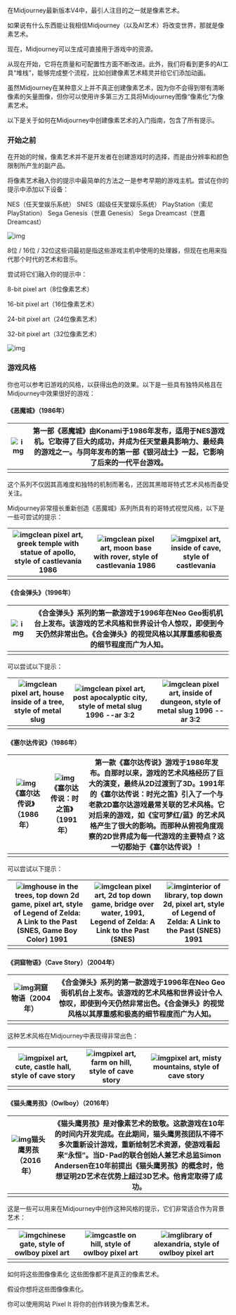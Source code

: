 在Midjourney最新版本V4中，最引人注目的之一就是像素艺术。

如果说有什么东西能让我相信Midjourney（以及AI艺术）将改变世界，那就是像素艺术。

现在，Midjourney可以生成可直接用于游戏中的资源。

从现在开始，它将在质量和可配置性方面不断改进。此外，我们将看到更多的AI工具“堆栈”，能够完成整个流程，比如创建像素艺术精灵并给它们添加动画。

虽然Midjourney在某种意义上并不真正创建像素艺术，因为你不会得到带有清晰像素的矢量图像，但你可以使用许多第三方工具将Midjourney图像“像素化”为像素艺术。

以下是关于如何在Midjourney中创建像素艺术的入门指南，包含了所有提示。

### 开始之前

在开始的时候，像素艺术并不是开发者在创建游戏时的选择，而是由分辨率和颜色限制所产生的副产品。

将像素艺术融入你的提示中最简单的方法之一是参考早期的游戏主机。尝试在你的提示中添加以下设备：

NES（任天堂娱乐系统） SNES（超级任天堂娱乐系统） PlayStation（索尼 PlayStation） Sega Genesis（世嘉 Genesis） Sega Dreamcast（世嘉 Dreamcast）

![img](https://nhrvt0kw31.feishu.cn/space/api/box/stream/download/asynccode/?code=NGZiYTZhNjkzMTY2YmQ4NWY5YzAwYTdkM2E3Y2MxYjVfcUZrd1l6WGZpRFBZRFM5SXhpTzhuMkpad3NnRDVvRVlfVG9rZW46VVIzRGJjTUFnb0FOQ0R4SHRoMGNTSWhIbkVoXzE2ODQyMDQ4Njk6MTY4NDIwODQ2OV9WNA)

8位 / 16位 / 32位这些词最初是指这些游戏主机中使用的处理器，但现在也用来指代那个时代的艺术和音乐。

尝试将它们融入你的提示中：

8-bit pixel art（8位像素艺术）

16-bit pixel art（16位像素艺术）

24-bit pixel art（24位像素艺术）

32-bit pixel art（32位像素艺术）

![img](https://nhrvt0kw31.feishu.cn/space/api/box/stream/download/asynccode/?code=YzM1NzEyZWU0YjRkZjZmNzAxNDkwYTNhYjRlNDRkNWRfN3BORnpsejlOZzhOWjU4aW9aaW1QM1Y5U3dQdmtkZzNfVG9rZW46TFdIeWJpSEtQb3k5dEN4d3lCNGNYREVYbjFCXzE2ODQyMDQ4Njk6MTY4NDIwODQ2OV9WNA)

### 游戏风格

你也可以参考旧游戏的风格，以获得出色的效果。以下是一些具有独特风格且在Midjourney中效果很好的游戏：

#### 《恶魔城》（1986年）

| ![img](https://nhrvt0kw31.feishu.cn/space/api/box/stream/download/asynccode/?code=MDJjOTg1YzI2MTEyZmU2Nzk4ZjE4YWVkOWY1MDAzMTRfSmdoS2NNWExqbnV2MzZ1amp5MmhxWlgwM3Q3UFdOM3JfVG9rZW46U1BZbGJXSFBQb0Z1OGd4RlNhQWNHM0FxbmlkXzE2ODQyMDQ4Njk6MTY4NDIwODQ2OV9WNA) | 第一部《恶魔城》由Konami于1986年发布，适用于NES游戏机。它取得了巨大的成功，并成为任天堂最具影响力、最经典的游戏之一。与同年发布的第一部《银河战士》一起，它影响了后来的一代平台游戏。 |
| ------------------------------------------------------------ | ------------------------------------------------------------ |
|                                                              |                                                              |

这个系列不仅因其高难度和独特的机制而著名，还因其黑暗哥特式艺术风格而备受关注。

Midjourney非常擅长重新创造《恶魔城》系列所具有的哥特式视觉风格，以下是一些可尝试的提示：

| ![img](https://nhrvt0kw31.feishu.cn/space/api/box/stream/download/asynccode/?code=MTUwODVmYWQzNjgxZDhmNzQyZjExM2VhZjAwNzhkZjZfTVlqWFRTV0VCSDRVUmJTOFQybVc1cWF2YzF5SG5GeVRfVG9rZW46Vm1keWJ3UUVXb25FTlF4ZDBkaGNJZGZMbkhiXzE2ODQyMDQ4Njk6MTY4NDIwODQ2OV9WNA)clean pixel art, greek temple with statue of apollo, style of castlevania 1986 | ![img](https://nhrvt0kw31.feishu.cn/space/api/box/stream/download/asynccode/?code=ZmZiNDNjMjNlZDY5MWJmYzgzZjBhZWM4NzZkMzk3MjFfZzNOa05VSUt5YVdoeDdXZnZMSlpHVE1ySXFMZTFtUEdfVG9rZW46VVZMaGJQelR2bzJCazF4b3VSY2N5b21TblplXzE2ODQyMDQ4Njk6MTY4NDIwODQ2OV9WNA)clean pixel art, moon base with rover, style of castlevania 1986 | ![img](https://nhrvt0kw31.feishu.cn/space/api/box/stream/download/asynccode/?code=N2Q5ZDk0YmRjMzdjMWQzNTVkNzYwZmY1OGY1NTNmYWRfamZoR3E5MHF5Y3pUMk1GU0ZOdkQ3ZHN6VEhhdGRCSXRfVG9rZW46Tm5iNmJhUVV6b2xydGV4Sk8zV2NqZ1RobkJnXzE2ODQyMDQ4Njk6MTY4NDIwODQ2OV9WNA)pixel art, inside of cave, style of castlevania |
| ------------------------------------------------------------ | ------------------------------------------------------------ | ------------------------------------------------------------ |
|                                                              |                                                              |                                                              |

#### 《合金弹头》（1996年）

| ![img](https://nhrvt0kw31.feishu.cn/space/api/box/stream/download/asynccode/?code=M2VmMjNlY2ZiOTZmMmE3NGQ0NmRlYTVmMWZiMjA5MTFfVmx6MjFKc0x3VHJOakF5UFd6OEUxVlJhVkxjNTJXNlVfVG9rZW46VVphMGI3MU90bzd2eTF4Q0RaYmNiNnVWbkRlXzE2ODQyMDQ4Njk6MTY4NDIwODQ2OV9WNA) | 《合金弹头》系列的第一款游戏于1996年在Neo Geo街机机台上发布。该游戏的艺术风格和世界设计令人惊叹，即使到今天仍然非常出色。《合金弹头》的视觉风格以其厚重感和极高的细节程度而广为人知。 |
| ------------------------------------------------------------ | ------------------------------------------------------------ |
|                                                              |                                                              |

可以尝试以下提示：

| ![img](https://nhrvt0kw31.feishu.cn/space/api/box/stream/download/asynccode/?code=YmE5NzYwYjRlNDYxMWY4MDExYzE1NThmYTUyOGIyNDRfYU9ic3A3UTJFWGNYSFZPd2ZtTWFwZEJrM2Z4SnIweEhfVG9rZW46UlpkcmJtc0FWb2pXTDB4QWNxd2NaR0R4bmhoXzE2ODQyMDQ4Njk6MTY4NDIwODQ2OV9WNA)clean pixel art, house inside of a tree, style of metal slug | ![img](https://nhrvt0kw31.feishu.cn/space/api/box/stream/download/asynccode/?code=M2YyNmZmNGZlODkzMDcxYTI0ODAxYzBiN2QwODJmODVfV1VwN0R5V3J2VnUzOXFjeHRYejFrT2dmTURuT1JqQWxfVG9rZW46TEZ5U2Jib0xkb0M0dm94TmhzQWNpRnRubmpnXzE2ODQyMDQ4Njk6MTY4NDIwODQ2OV9WNA)clean pixel art, post apocalyptic city, style of metal slug 1996 --ar 3:2 | ![img](https://nhrvt0kw31.feishu.cn/space/api/box/stream/download/asynccode/?code=YTNiYWIxZThmZDBhMjIzOTgzNzg0MWY0ZWVjN2U2NzdfS2JJcW5HNjVBVnBra1BxdTIzZmRCM0pxeUZ1dHFrVlBfVG9rZW46WTE0bWJJOERkb1UzbmR4UkVYdGNDdWJlbldoXzE2ODQyMDQ4Njk6MTY4NDIwODQ2OV9WNA)clean pixel art, inside of dungeon, style of metal slug 1996 --ar 3:2 |
| ------------------------------------------------------------ | ------------------------------------------------------------ | ------------------------------------------------------------ |
|                                                              |                                                              |                                                              |

#### 《塞尔达传说》（1986年）

| ![img](https://nhrvt0kw31.feishu.cn/space/api/box/stream/download/asynccode/?code=MWZjMDE3M2RjMTc3ZDcxZGI0NjI3OTU2MGY3YmVlZjJfNnhUanlnMTZkU1RQbnVhZ0JjaDh1MHJuUHpFNDVDNHpfVG9rZW46WFd0dWIwNU45b3RIMnZ4blo5emM2VWtobkNnXzE2ODQyMDQ4Njk6MTY4NDIwODQ2OV9WNA)《塞尔达传说》（1986年） | ![img](https://nhrvt0kw31.feishu.cn/space/api/box/stream/download/asynccode/?code=OTcwMWVkZDJhZmMxYzIyY2FiZmQ2YmM4MGJlNjg5MTBfWGZiNFhkZktqbUs1RjI1bnl2cUpEWFpjSmJodklEWFdfVG9rZW46RGVUSmJSeWlCb0RVVlB4VldKWmMzYmNibjFnXzE2ODQyMDQ4Njk6MTY4NDIwODQ2OV9WNA)《塞尔达传说：时之笛》（1991年） | 第一款《塞尔达传说》游戏于1986年发布。自那时以来，游戏的艺术风格经历了巨大的演变，最终从2D过渡到了3D。1991年的《塞尔达传说：时光之笛》引入了一个与老款2D塞尔达游戏最常关联的艺术风格。它对后来的游戏，如《宝可梦红/蓝》的艺术风格产生了很大的影响。而那种从俯视角度观察的2D世界成为每一代游戏的主要特点？这一切都始于《塞尔达传说》！ |
| ------------------------------------------------------------ | ------------------------------------------------------------ | ------------------------------------------------------------ |
|                                                              |                                                              |                                                              |

可以尝试以下提示：

| ![img](https://nhrvt0kw31.feishu.cn/space/api/box/stream/download/asynccode/?code=OWZmYWM1ZTA0NjllZWEzZmZiOWUxZGU0Y2MxZGQxNjRfQ3hyQkVBZGFSOGVOMmE1VU9ka294TlNIbW9tZEZvZnhfVG9rZW46UVIyQmJzeTE5b05vYml4MExtNWN6V3N3bmNkXzE2ODQyMDQ4Njk6MTY4NDIwODQ2OV9WNA)house in the trees, top down 2d game, pixel art, style of Legend of Zelda: A Link to the Past (SNES, Game Boy Color) 1991 | ![img](https://nhrvt0kw31.feishu.cn/space/api/box/stream/download/asynccode/?code=MjJhOWZkMzgzM2JmYjRhOTBlYzk5MDQzZTE4N2YyYjdfY3hwbkg5ZnBLTzJ1UjlDU3BVWnVhRUpUaDNyQTBxUjNfVG9rZW46QkR4dmJldXI1b0VMODF4M0d4UmN3NDczbndiXzE2ODQyMDQ4Njk6MTY4NDIwODQ2OV9WNA)clean pixel art, 2d top down game, bridge over water, 1991, Legend of Zelda: A Link to the Past (SNES) | ![img](https://nhrvt0kw31.feishu.cn/space/api/box/stream/download/asynccode/?code=N2ZhODkyNjljNTgyZDkyOTE3MGYyZTdjZjZjNjdhYzJfQ2gxSG9EaURoRFNJeUF6am9Fbjc3aWJKVUNZY3JteFZfVG9rZW46T052cmJreTZSbzR4MGh4T3hobGNyRm5UbkxjXzE2ODQyMDQ4Njk6MTY4NDIwODQ2OV9WNA)interior of library, top down 2d, pixel art, style of Legend of Zelda: A Link to the Past (SNES) 1991 |
| ------------------------------------------------------------ | ------------------------------------------------------------ | ------------------------------------------------------------ |
|                                                              |                                                              |                                                              |

#### 《洞窟物语》（Cave Story）（2004年）

| ![img](https://nhrvt0kw31.feishu.cn/space/api/box/stream/download/asynccode/?code=ZGI1YmM2NjQxMjcyZTJhNzM1MjM4NmYzNDM3YmUxMzZfWGZuY0FrdTJnSUE2UFVMWWhwVmZFZDBIRjZBM1FDT0dfVG9rZW46T2dETWIzTkExb1N2Qnd4dW5Ta2N3OTRVbktkXzE2ODQyMDQ4Njk6MTY4NDIwODQ2OV9WNA)洞窟物语（2004年） | 《合金弹头》系列的第一款游戏于1996年在Neo Geo街机机台上发布。该游戏的艺术风格和世界设计令人惊叹，即使到今天仍然非常出色。《合金弹头》的视觉风格以其厚重感和极高的细节程度而广为人知。 |
| ------------------------------------------------------------ | ------------------------------------------------------------ |
|                                                              |                                                              |

这种艺术风格在Midjourney中表现得非常出色：

| ![img](https://nhrvt0kw31.feishu.cn/space/api/box/stream/download/asynccode/?code=ODQzODhlN2M3YjBlYmMyZTkzNzI0MDhjZjFlNDcwNGFfTXUzbXVXTERaS3VhcDduM1VyNjRXM1B3T01sckhyYU1fVG9rZW46SXlZZWJSeUhFb1pRWDR4cXVrVWNPNFJabm1kXzE2ODQyMDQ4Njk6MTY4NDIwODQ2OV9WNA)pixel art, cute, castle hall, style of cave story | ![img](https://nhrvt0kw31.feishu.cn/space/api/box/stream/download/asynccode/?code=NjUxYzkyY2I2NzI5MTY1ZmJhOThjMmNmMmEwYWQ2ZGNfcko3QWdZdjZlMldPTnVkT0xDaENMWFpyVWJwR2tydTNfVG9rZW46VGhRY2JqTVVKb0p5Vjd4SDVYUGNGNHlzbjNlXzE2ODQyMDQ4Njk6MTY4NDIwODQ2OV9WNA)pixel art, farm on hill, style of cave story | ![img](https://nhrvt0kw31.feishu.cn/space/api/box/stream/download/asynccode/?code=ZmJjNTJiN2Y4NmFhNzRkOGFmMjQ3NDE1MGVlNGRjNTlfNGVWVThMZDJ1QlBxODNiNDhEVVdhOXZVRFN0dVFEdkpfVG9rZW46WG5YUGJ5UHc2b2prQlZ4VDZWZGN3Qk9ubnFnXzE2ODQyMDQ4Njk6MTY4NDIwODQ2OV9WNA)pixel art, misty mountains, style of cave story |
| ------------------------------------------------------------ | ------------------------------------------------------------ | ------------------------------------------------------------ |
|                                                              |                                                              |                                                              |

#### 《猫头鹰男孩》（Owlboy）（2016年）

| ![img](https://nhrvt0kw31.feishu.cn/space/api/box/stream/download/asynccode/?code=MmQ1NDE2YzBhMjVhZGE0Mjg5YjQwNWIyMGM0OTdkN2RfMUpEeTNyVWNOWTBQMEFmWXJCZDMxNlNKQUFxM1BvcHJfVG9rZW46Q2pSbGJka01ibzVoYU94QlZVUWNTcUxZbmxkXzE2ODQyMDQ4Njk6MTY4NDIwODQ2OV9WNA)猫头鹰男孩（2016年） | 《猫头鹰男孩》是对像素艺术的致敬。这款游戏在10年的时间内开发完成。在此期间，猫头鹰男孩团队不得不多次重新设计游戏，重新绘制艺术资源，使游戏看起来“永恒”。当D-Pad的联合创始人兼艺术总监Simon Andersen在10年前提出《猫头鹰男孩》的概念时，他想证明2D艺术在优势上超过3D艺术。他肯定取得了成功。 |
| ------------------------------------------------------------ | ------------------------------------------------------------ |
|                                                              |                                                              |

这是一些可以用来在Midjourney中创作这种风格的提示，它们非常适合作为背景艺术：

| ![img](https://nhrvt0kw31.feishu.cn/space/api/box/stream/download/asynccode/?code=ZTI2ZmFiMTZmZWY5Njc5NWQyZjBlNmMyYTkyOWFhYjhfa0ZiUXhQN0FyNEdqSU1LZHZ1VEV6b1JYZ2pkUDB2SVNfVG9rZW46V3lKY2JrdnBHbzBFWkN4MnlhTGN4ckxabkFlXzE2ODQyMDQ4Njk6MTY4NDIwODQ2OV9WNA)chinese gate, style of owlboy pixel art | ![img](https://nhrvt0kw31.feishu.cn/space/api/box/stream/download/asynccode/?code=MDg2ZTliNDM3YjQyYTI3Njg1ODJhNDE3MzIwYjI3MzZfOVg0Mkd0eTFvU2x5OHV1RzBFQUo1RlcySDJ6THpYUkdfVG9rZW46QU14Y2I3cXdWbzlNQTJ4czlTemN0ZjJmbmFiXzE2ODQyMDQ4Njk6MTY4NDIwODQ2OV9WNA)castle on hill, style of owlboy pixel art | ![img](https://nhrvt0kw31.feishu.cn/space/api/box/stream/download/asynccode/?code=OGJmMWJkMTNiZTZmNzMxYTg5YzgwM2RhNzc1MjliYTlfeUpxYWsxTDlyb2V6ZFF6bWNtcVRGTmhvRmQ1dHlmNzNfVG9rZW46RERnVmJEb1V5bzZYM2p4bmQ1WmNQSHl6bndlXzE2ODQyMDQ4Njk6MTY4NDIwODQ2OV9WNA)library of alexandria, style of owlboy pixel art |
| ------------------------------------------------------------ | ------------------------------------------------------------ | ------------------------------------------------------------ |
|                                                              |                                                              |                                                              |

如何将这些图像像素化 这些图像都不是真正的像素艺术。

假设你想将这些图像像素化。

你可以使用网站 Pixel It 将你的创作转换为像素艺术。